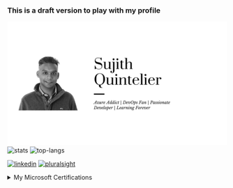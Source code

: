 ### This is a draft version to play with my profile

<img src="https://github.com/sujithq/sujithq/blob/master/assets/banner-header.png" alt="Hi I Am Sujith">


<img src="https://github-readme-stats.vercel.app/api?username=sujithq&layout=compact&hide=html" alt="stats" />


<img src="https://github-readme-stats.vercel.app/api/top-langs/?username=sujithq&layout=compact&hide=html" alt="top-langs" />


[<img src='https://cdn.jsdelivr.net/npm/simple-icons@3.0.1/icons/linkedin.svg' alt='linkedin' height='40'>](https://www.linkedin.com/in/sujithquintelier/)  [<img src='https://cdn.jsdelivr.net/npm/simple-icons@3.0.1/icons/pluralsight.svg' alt='pluralsight' height='40'>](https://app.pluralsight.com/profile/SujithQ)  


<details>
<summary>My Microsoft Certifications</summary>

<img src="https://github.com/sujithq/sujithq/blob/master/assets/microsoft/0100-azure-solutions-architect-expert.png" width="100" height="100">


<img src="https://github.com/sujithq/sujithq/blob/master/assets/microsoft/0101-DevOps-Engineer-expert.png" width="100" height="100">

<img src="https://github.com/sujithq/sujithq/blob/master/assets/microsoft/0120-azure-administrator-associate.png" width="100" height="100">

<img src="https://github.com/sujithq/sujithq/blob/master/assets/microsoft/0121-azure-security-engineer-associate.png" width="100" height="100">

<img src="https://github.com/sujithq/sujithq/blob/master/assets/microsoft/0122-azure-developer-associate.png" width="100" height="100">
</details>


<!-- <img src="http://hits.dwyl.com/sujithq/sujithq.svg" alt="count" /> -->


<!--
**sujithq/sujithq** is a ✨ _special_ ✨ repository because its `README.md` (this file) appears on your GitHub profile.

Here are some ideas to get you started:

- 🔭 I’m currently working on ...
- 🌱 I’m currently learning ...
- 👯 I’m looking to collaborate on ...
- 🤔 I’m looking for help with ...
- 💬 Ask me about ...
- 📫 How to reach me: ...
- 😄 Pronouns: ...
- ⚡ Fun fact: ...
-->
